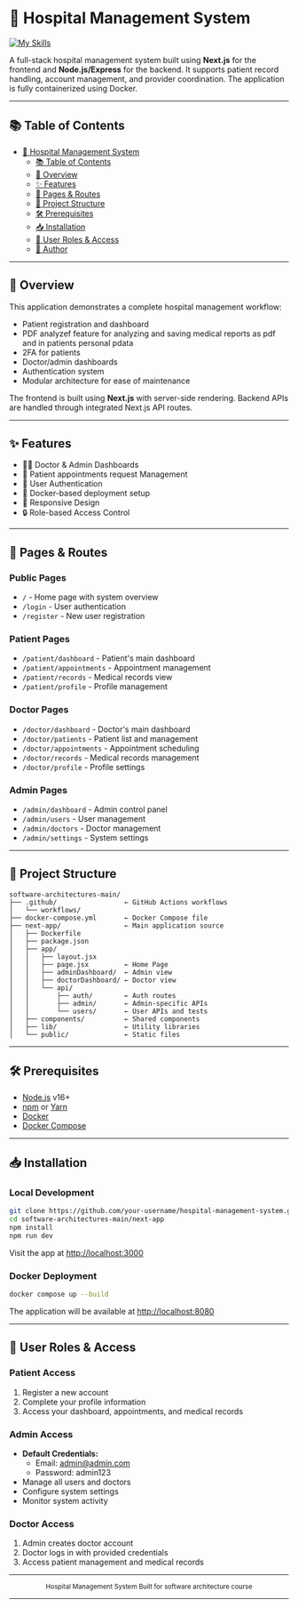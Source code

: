 # 🏥 Hospital Management System

[![My Skills](https://skillicons.dev/icons?i=nextjs,react,tailwind,mongodb,flask,nodejs,py,docker,gcp,&perline=10)](https://skillicons.dev)

A full-stack hospital management system built using **Next.js** for the frontend and **Node.js/Express** for the backend. It supports patient record handling, account management, and provider coordination. The application is fully containerized using Docker.

---

## 📚 Table of Contents

- [🏥 Hospital Management System](#-hospital-management-system)
  - [📚 Table of Contents](#-table-of-contents)
  - [🚀 Overview](#-overview)
  - [✨ Features](#-features)
  - [📱 Pages & Routes](#-pages--routes)
  - [📁 Project Structure](#-project-structure)
  - [🛠 Prerequisites](#-prerequisites)
  - [📥 Installation](#-installation)
  - [👥 User Roles & Access](#-user-roles--access)
  - [📝 Author](#-author)

---

## 🚀 Overview

This application demonstrates a complete hospital management workflow:

- Patient registration and dashboard
- PDF analyzef feature for analyzing and saving medical reports as pdf and in patients personal pdata
- 2FA for patients
- Doctor/admin dashboards
- Authentication system
- Modular architecture for ease of maintenance

The frontend is built using **Next.js** with server-side rendering. Backend APIs are handled through integrated Next.js API routes.

---

## ✨ Features

- 🧑‍⚕️ Doctor & Admin Dashboards
- 🧾 Patient appointments request Management
- 🔐 User Authentication
- 🐳 Docker-based deployment setup
- 📱 Responsive Design
- 🔒 Role-based Access Control

---

## 📱 Pages & Routes

### Public Pages

- `/` - Home page with system overview
- `/login` - User authentication
- `/register` - New user registration

### Patient Pages

- `/patient/dashboard` - Patient's main dashboard
- `/patient/appointments` - Appointment management
- `/patient/records` - Medical records view
- `/patient/profile` - Profile management

### Doctor Pages

- `/doctor/dashboard` - Doctor's main dashboard
- `/doctor/patients` - Patient list and management
- `/doctor/appointments` - Appointment scheduling
- `/doctor/records` - Medical records management
- `/doctor/profile` - Profile settings

### Admin Pages

- `/admin/dashboard` - Admin control panel
- `/admin/users` - User management
- `/admin/doctors` - Doctor management
- `/admin/settings` - System settings

---

## 📁 Project Structure

```
software-architectures-main/
├── .github/                 ← GitHub Actions workflows
│   └── workflows/
├── docker-compose.yml       ← Docker Compose file
├── next-app/                ← Main application source
│   ├── Dockerfile
│   ├── package.json
│   ├── app/
│   │   ├── layout.jsx
│   │   ├── page.jsx         ← Home Page
│   │   ├── adminDashboard/  ← Admin view
│   │   ├── doctorDashboard/ ← Doctor view
│   │   └── api/
│   │       ├── auth/        ← Auth routes
│   │       ├── admin/       ← Admin-specific APIs
│   │       └── users/       ← User APIs and tests
│   ├── components/          ← Shared components
│   ├── lib/                 ← Utility libraries
│   └── public/              ← Static files
```

---

## 🛠 Prerequisites

- [Node.js](https://nodejs.org/) v16+
- [npm](https://www.npmjs.com/) or [Yarn](https://yarnpkg.com/)
- [Docker](https://www.docker.com/)
- [Docker Compose](https://docs.docker.com/compose/)

---

## 📥 Installation

### Local Development

```bash
git clone https://github.com/your-username/hospital-management-system.git
cd software-architectures-main/next-app
npm install
npm run dev
```

Visit the app at [http://localhost:3000](http://localhost:3000)

### Docker Deployment

```bash
docker compose up --build
```

The application will be available at [http://localhost:8080](http://localhost:8080)

---

## 👥 User Roles & Access

### Patient Access

1. Register a new account
2. Complete your profile information
3. Access your dashboard, appointments, and medical records

### Admin Access

- **Default Credentials:**
  - Email: admin@admin.com
  - Password: admin123
- Manage all users and doctors
- Configure system settings
- Monitor system activity

### Doctor Access

1. Admin creates doctor account
2. Doctor logs in with provided credentials
3. Access patient management and medical records

---

<div align="center">
  <sub>Hospital Management System  Built for software architecture course</sub>
</div>

---
